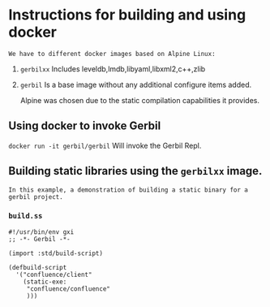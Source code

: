 # Instructions for building and using docker
	We have to different docker images based on Alpine Linux:

1. `gerbilxx` Includes leveldb,lmdb,libyaml,libxml2,c++,zlib
1. `gerbil` Is a base image without any additional configure items added.

	Alpine was chosen due to the static compilation capabilities it provides.

## Using docker to invoke Gerbil
`docker run -it gerbil/gerbil` Will invoke the Gerbil Repl.

## Building static libraries using the `gerbilxx` image.
	In this example, a demonstration of building a static binary for a gerbil project.

### `build.ss`
```
#!/usr/bin/env gxi
;; -*- Gerbil -*-

(import :std/build-script)

(defbuild-script
  '("confluence/client"
    (static-exe:
     "confluence/confluence"
     )))
```

